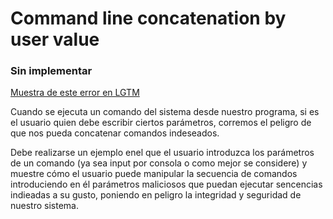 # Command line concatenation by user value

### Sin implementar

<a href="https://lgtm.com/projects/g/adityasharad/lgtm-workshop/snapshot/6882c9d3b33c0f03977d270fa7976d6826a079bd/files/src/activemq/activemq-tooling/activemq-perf-maven-plugin/src/main/java/org/apache/activemq/tool/sampler/plugins/LinuxCpuSamplerPlugin.java?sort=name&dir=ASC&mode=heatmap#x298c8ea7e2d6f6f5:1">
Muestra de este error en LGTM</a>

Cuando se ejecuta un comando del sistema desde nuestro programa, si es el usuario quien debe escribir ciertos parámetros,
corremos el peligro de que nos pueda concatenar comandos indeseados.

Debe realizarse un ejemplo enel que el usuario introduzca los parámetros de un comando (ya sea input por consola o como
mejor se considere) y muestre cómo el usuario puede manipular la secuencia de comandos introduciendo en él parámetros
maliciosos que puedan ejecutar sencencias indieadas a su gusto, poniendo en peligro la integridad y seguridad de nuestro
sistema.
